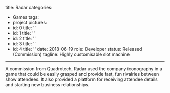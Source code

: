 title: Radar
categories:
  - Games
tags:
  - project
pictures:
  - id: 0
    title: ''
  - id: 1
    title: ''
  - id: 2
    title: ''
  - id: 3
    title: ''
  - id: 4
    title: ''
date: 2018-06-19
role: Developer
status: Released (Commission)
tagline: Highly customisable slot machine
---

A commission from Quadrotech, Radar used the company iconography in a game that could be easily grasped and provide fast, fun rivalries between show attendees. It also provided a platform for receiving attendee details and starting new business relationships.

